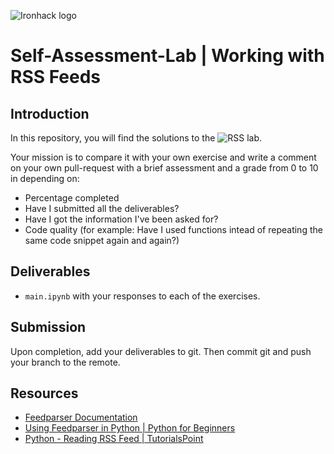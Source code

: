 ![Ironhack logo](https://i.imgur.com/1QgrNNw.png)

# Self-Assessment-Lab | Working with RSS Feeds

## Introduction

In this repository, you will find the solutions to the ![RSS lab](https://github.com/Ironhack-Data-Madrid-Abril-2021/lab_rss). 

Your mission is to compare it with your own exercise and write a comment on your own pull-request with a brief assessment and a grade from 0 to 10 in depending on:
+ Percentage completed
+ Have I submitted all the deliverables?
+ Have I got the information I've been asked for?
+ Code quality (for example: Have I used functions intead of repeating the same code snippet again and again?)



## Deliverables

- `main.ipynb` with your responses to each of the exercises.

## Submission

Upon completion, add your deliverables to git. Then commit git and push your branch to the remote.

## Resources

- [Feedparser Documentation](https://pythonhosted.org/feedparser/)
- [Using Feedparser in Python | Python for Beginners](https://www.pythonforbeginners.com/feedparser/using-feedparser-in-python)
- [Python - Reading RSS Feed | TutorialsPoint](https://www.tutorialspoint.com/python/python_reading_rss_feed.htm)
